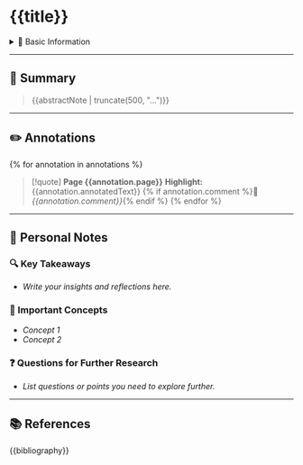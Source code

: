 # {{title}}

<!-- Collapsible Basic Information -->
<details>
  <summary>📌 Basic Information</summary>
  
  - **Authors:** {% for author in creators %}{{author.firstName}} {{author.lastName}}{% if not loop.last %}, {% endif %}{% endfor %}
  - **Publication Date:** {{date | format("YYYY-MM-DD")}}
  {% if DOI %}
  - **DOI:** [{{DOI}}](https://doi.org/{{DOI}})
  {% endif %}
  - **Tags:** {{tags}}
  
</details>

---

## 📝 Summary
> {{abstractNote | truncate(500, "...")}}

---

## ✏️ Annotations
{% for annotation in annotations %}
> [!quote] **Page {{annotation.page}}**
> **Highlight:** {{annotation.annotatedText}}
> {% if annotation.comment %}💬 _{{annotation.comment}}_{% endif %}
{% endfor %}

---

## 🧐 Personal Notes

### 🔍 Key Takeaways  
- *Write your insights and reflections here.*

### 📌 Important Concepts  
- *Concept 1*  
- *Concept 2*

### ❓ Questions for Further Research  
- *List questions or points you need to explore further.*

---

## 📚 References
{{bibliography}}